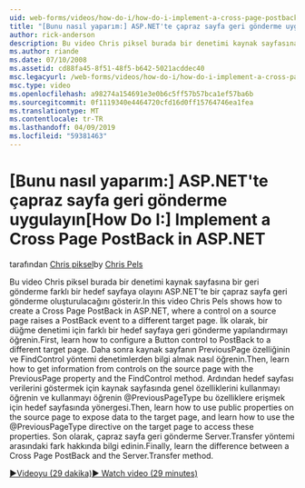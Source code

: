 ```yaml
---
uid: web-forms/videos/how-do-i/how-do-i-implement-a-cross-page-postback-in-aspnet
title: "[Bunu nasıl yaparım:] ASP.NET'te çapraz sayfa geri gönderme uygulamak | Microsoft Docs"
author: rick-anderson
description: Bu video Chris piksel burada bir denetimi kaynak sayfasına bir geri gönderme için farklı bir hedef olayını ASP.NET'te bir çapraz sayfa geri gönderme oluşturulacağını gösterir...
ms.author: riande
ms.date: 07/10/2008
ms.assetid: cd88fa45-8f51-48f5-b642-5021acddec40
msc.legacyurl: /web-forms/videos/how-do-i/how-do-i-implement-a-cross-page-postback-in-aspnet
msc.type: video
ms.openlocfilehash: a98274a154691e3e0b6c5ff57b57bca1ef57ba6b
ms.sourcegitcommit: 0f1119340e4464720cfd16d0ff15764746ea1fea
ms.translationtype: MT
ms.contentlocale: tr-TR
ms.lasthandoff: 04/09/2019
ms.locfileid: "59381463"
---
```

# <a name="how-do-i-implement-a-cross-page-postback-in-aspnet"></a><span data-ttu-id="a8785-103">[Bunu nasıl yaparım:] ASP.NET'te çapraz sayfa geri gönderme uygulayın</span><span class="sxs-lookup"><span data-stu-id="a8785-103">[How Do I:] Implement a Cross Page PostBack in ASP.NET</span></span>

<span data-ttu-id="a8785-104">tarafından [Chris piksel](https://twitter.com/chrispels)</span><span class="sxs-lookup"><span data-stu-id="a8785-104">by [Chris Pels](https://twitter.com/chrispels)</span></span>

<span data-ttu-id="a8785-105">Bu video Chris piksel burada bir denetimi kaynak sayfasına bir geri gönderme farklı bir hedef sayfaya olayını ASP.NET'te bir çapraz sayfa geri gönderme oluşturulacağını gösterir.</span><span class="sxs-lookup"><span data-stu-id="a8785-105">In this video Chris Pels shows how to create a Cross Page PostBack in ASP.NET, where a control on a source page raises a PostBack event to a different target page.</span></span> <span data-ttu-id="a8785-106">İlk olarak, bir düğme denetimi için farklı bir hedef sayfaya geri gönderme yapılandırmayı öğrenin.</span><span class="sxs-lookup"><span data-stu-id="a8785-106">First, learn how to configure a Button control to PostBack to a different target page.</span></span> <span data-ttu-id="a8785-107">Daha sonra kaynak sayfanın PreviousPage özelliğinin ve FindControl yöntemi denetimlerden bilgi almak nasıl öğrenin.</span><span class="sxs-lookup"><span data-stu-id="a8785-107">Then, learn how to get information from controls on the source page with the PreviousPage property and the FindControl method.</span></span> <span data-ttu-id="a8785-108">Ardından hedef sayfası verilerini göstermek için kaynak sayfasında genel özelliklerini kullanmayı öğrenin ve kullanmayı öğrenin @PreviousPageType bu özelliklere erişmek için hedef sayfasında yönergesi.</span><span class="sxs-lookup"><span data-stu-id="a8785-108">Then, learn how to use public properties on the source page to expose data to the target page, and learn how to use the @PreviousPageType directive on the target page to access these properties.</span></span> <span data-ttu-id="a8785-109">Son olarak, çapraz sayfa geri gönderme Server.Transfer yöntemi arasındaki fark hakkında bilgi edinin.</span><span class="sxs-lookup"><span data-stu-id="a8785-109">Finally, learn the difference between a Cross Page PostBack and the Server.Transfer method.</span></span>

[<span data-ttu-id="a8785-110">&#9654;Videoyu (29 dakika)</span><span class="sxs-lookup"><span data-stu-id="a8785-110">&#9654; Watch video (29 minutes)</span></span>](https://channel9.msdn.com/Blogs/ASP-NET-Site-Videos/how-do-i-implement-a-cross-page-postback-in-aspnet)
